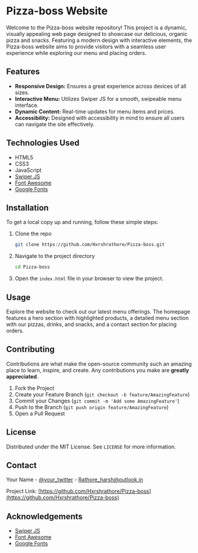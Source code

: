 # Pizza-boss Website

Welcome to the Pizza-boss website repository! This project is a dynamic, visually appealing web page designed to showcase our delicious, organic pizza and snacks. Featuring a modern design with interactive elements, the Pizza-boss website aims to provide visitors with a seamless user experience while exploring our menu and placing orders.

## Features

- **Responsive Design:** Ensures a great experience across devices of all sizes.
- **Interactive Menu:** Utilizes Swiper JS for a smooth, swipeable menu interface.
- **Dynamic Content:** Real-time updates for menu items and prices.
- **Accessibility:** Designed with accessibility in mind to ensure all users can navigate the site effectively.

## Technologies Used

- HTML5
- CSS3
- JavaScript
- [Swiper JS](https://swiperjs.com/)
- [Font Awesome](https://fontawesome.com/)
- [Google Fonts](https://fonts.google.com/)

## Installation

To get a local copy up and running, follow these simple steps:

1. Clone the repo
   ```sh
   git clone https://github.com/Hxrshrathore/Pizza-boss.git
   ```
2. Navigate to the project directory
   ```sh
   cd Pizza-boss
   ```
3. Open the `index.html` file in your browser to view the project.

## Usage

Explore the website to check out our latest menu offerings. The homepage features a hero section with highlighted products, a detailed menu section with our pizzas, drinks, and snacks, and a contact section for placing orders.

## Contributing

Contributions are what make the open-source community such an amazing place to learn, inspire, and create. Any contributions you make are **greatly appreciated**.

1. Fork the Project
2. Create your Feature Branch (`git checkout -b feature/AmazingFeature`)
3. Commit your Changes (`git commit -m 'Add some AmazingFeature'`)
4. Push to the Branch (`git push origin feature/AmazingFeature`)
5. Open a Pull Request

## License

Distributed under the MIT License. See `LICENSE` for more information.

## Contact

Your Name - [@your_twitter](https://twitter.com/Hxrshrathore) - Rathore_harsh@outlook.in

Project Link: [https://github.com/Hxrshrathore/Pizza-boss](https://github.com/Hxrshrathore/Pizza-boss)

## Acknowledgements

- [Swiper JS](https://swiperjs.com/)
- [Font Awesome](https://fontawesome.com/)
- [Google Fonts](https://fonts.google.com/)

